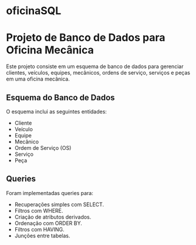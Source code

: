 # oficinaSQL

# Projeto de Banco de Dados para Oficina Mecânica

Este projeto consiste em um esquema de banco de dados para gerenciar clientes, veículos, equipes, mecânicos, ordens de serviço, serviços e peças em uma oficina mecânica.

## Esquema do Banco de Dados

O esquema inclui as seguintes entidades:
- Cliente
- Veículo
- Equipe
- Mecânico
- Ordem de Serviço (OS)
- Serviço
- Peça

## Queries

Foram implementadas queries para:
- Recuperações simples com SELECT.
- Filtros com WHERE.
- Criação de atributos derivados.
- Ordenação com ORDER BY.
- Filtros com HAVING.
- Junções entre tabelas.


